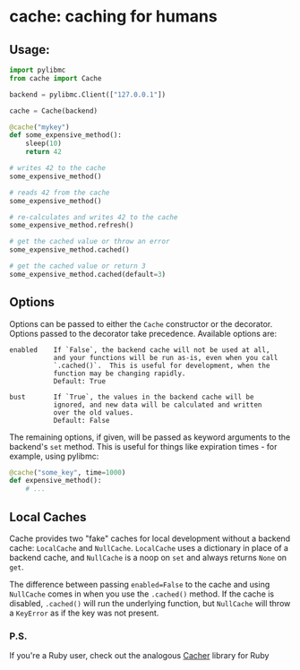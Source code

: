 # cache: caching for humans

## Usage:

``` python
import pylibmc
from cache import Cache

backend = pylibmc.Client(["127.0.0.1"])

cache = Cache(backend)

@cache("mykey")
def some_expensive_method():
    sleep(10)
    return 42

# writes 42 to the cache
some_expensive_method()

# reads 42 from the cache
some_expensive_method()

# re-calculates and writes 42 to the cache
some_expensive_method.refresh()

# get the cached value or throw an error
some_expensive_method.cached()

# get the cached value or return 3
some_expensive_method.cached(default=3)
```

## Options

Options can be passed to either the `Cache` constructor or the decorator.  Options passed to the decorator take precedence.  Available options are:

    enabled    If `False`, the backend cache will not be used at all,
               and your functions will be run as-is, even when you call
               `.cached()`.  This is useful for development, when the
               function may be changing rapidly.
               Default: True

    bust       If `True`, the values in the backend cache will be
               ignored, and new data will be calculated and written
               over the old values.
               Default: False

The remaining options, if given, will be passed as keyword arguments to the backend's `set` method.  This is useful for things like expiration times - for example, using pylibmc:

``` python
@cache("some_key", time=1000)
def expensive_method():
    # ...
```

## Local Caches

Cache provides two "fake" caches for local development without a backend cache: `LocalCache` and `NullCache`.  `LocalCache` uses a dictionary in place of a backend cache, and `NullCache` is a noop on `set` and always returns `None` on `get`.

The difference between passing `enabled=False` to the cache and using `NullCache` comes in when you use the `.cached()` method.  If the cache is disabled, `.cached()` will run the underlying function, but `NullCache` will throw a `KeyError` as if the key was not present.

### P.S.

If you're a Ruby user, check out the analogous [Cacher][] library for Ruby

[Cacher]: https://github.com/jayferd/cacher

